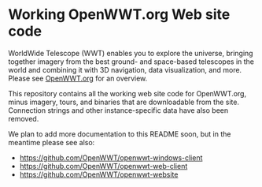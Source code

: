# Working OpenWWT.org Web site code
WorldWide Telescope (WWT) enables you to explore the universe, bringing together imagery from the best ground- and space-based telescopes in the world and combining it with 3D navigation, data visualization, and more. Please see [OpenWWT.org](http://openwwt.org/) for an overview.

This repository contains all the working web site code for OpenWWT.org, minus imagery, tours, and binaries that are downloadable from the site.  Connection strings and other instance-specific data have also been removed.

We plan to add more documentation to this README soon, but in the meantime please see also:

* https://github.com/OpenWWT/openwwt-windows-client
* https://github.com/OpenWWT/openwwt-web-client
* https://github.com/OpenWWT/openwwt-website

